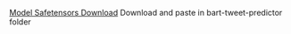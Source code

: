 [Model Safetensors Download](https://drive.google.com/file/d/1lnCc0CFTkn5wyO6ING-PJZkwy7UeXWMz/view?usp=sharing)
Download and paste in bart-tweet-predictor folder
